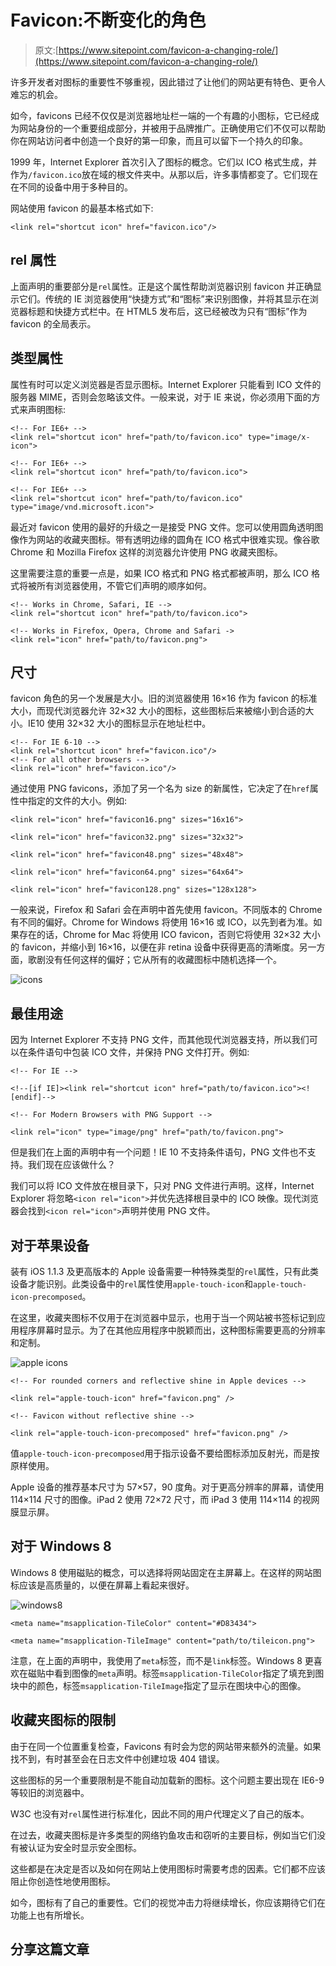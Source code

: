 # Favicon:不断变化的角色

> 原文:[https://www.sitepoint.com/favicon-a-changing-role/](https://www.sitepoint.com/favicon-a-changing-role/)

许多开发者对图标的重要性不够重视，因此错过了让他们的网站更有特色、更令人难忘的机会。

如今，favicons 已经不仅仅是浏览器地址栏一端的一个有趣的小图标，它已经成为网站身份的一个重要组成部分，并被用于品牌推广。正确使用它们不仅可以帮助你在网站访问者中创造一个良好的第一印象，而且可以留下一个持久的印象。

1999 年，Internet Explorer 首次引入了图标的概念。它们以 ICO 格式生成，并作为`/favicon.ico`放在域的根文件夹中。从那以后，许多事情都变了。它们现在在不同的设备中用于多种目的。

网站使用 favicon 的最基本格式如下:

```
<link rel="shortcut icon" href="favicon.ico"/>
```

## rel 属性

上面声明的重要部分是`rel`属性。正是这个属性帮助浏览器识别 favicon 并正确显示它们。传统的 IE 浏览器使用“快捷方式”和“图标”来识别图像，并将其显示在浏览器标题和快捷方式栏中。在 HTML5 发布后，这已经被改为只有“图标”作为 favicon 的全局表示。

## 类型属性

属性有时可以定义浏览器是否显示图标。Internet Explorer 只能看到 ICO 文件的服务器 MIME，否则会忽略该文件。一般来说，对于 IE 来说，你必须用下面的方式来声明图标:

```
<!-- For IE6+ -->
<link rel="shortcut icon" href="path/to/favicon.ico" type="image/x-icon">
```

```
<!-- For IE6+ -->
<link rel="shortcut icon" href="path/to/favicon.ico">
```

```
<!-- For IE6+ -->
<link rel="shortcut icon" href="path/to/favicon.ico" type="image/vnd.microsoft.icon">
```

最近对 favicon 使用的最好的升级之一是接受 PNG 文件。您可以使用圆角透明图像作为网站的收藏夹图标。带有透明边缘的圆角在 ICO 格式中很难实现。像谷歌 Chrome 和 Mozilla Firefox 这样的浏览器允许使用 PNG 收藏夹图标。

这里需要注意的重要一点是，如果 ICO 格式和 PNG 格式都被声明，那么 ICO 格式将被所有浏览器使用，不管它们声明的顺序如何。

```
<!-- Works in Chrome, Safari, IE -->
<link rel="shortcut icon" href="path/to/favicon.ico">
```

```
<!-- Works in Firefox, Opera, Chrome and Safari ->
<link rel="icon" href="path/to/favicon.png">
```

## 尺寸

favicon 角色的另一个发展是大小。旧的浏览器使用 16×16 作为 favicon 的标准大小，而现代浏览器允许 32×32 大小的图标，这些图标后来被缩小到合适的大小。IE10 使用 32×32 大小的图标显示在地址栏中。

```
<!-- For IE 6-10 -->
<link rel="shortcut icon" href="favicon.ico"/>
<!-- For all other browsers -->
<link rel="icon" href="favicon.ico"/>
```

通过使用 PNG favicons，添加了另一个名为 size 的新属性，它决定了在`href`属性中指定的文件的大小。例如:

```
<link rel="icon" href="favicon16.png" sizes="16x16">

<link rel="icon" href="favicon32.png" sizes="32x32">

<link rel="icon" href="favicon48.png" sizes="48x48">

<link rel="icon" href="favicon64.png" sizes="64x64">

<link rel="icon" href="favicon128.png" sizes="128x128">
```

一般来说，Firefox 和 Safari 会在声明中首先使用 favicon。不同版本的 Chrome 有不同的偏好。Chrome for Windows 将使用 16×16 或 ICO，以先到者为准。如果存在的话，Chrome for Mac 将使用 ICO favicon，否则它将使用 32×32 大小的 favicon，并缩小到 16×16，以便在非 retina 设备中获得更高的清晰度。另一方面，歌剧没有任何这样的偏好；它从所有的收藏图标中随机选择一个。

![icons](../Images/9e4850ab466aaafb946d70f037db2d3a.png)

## 最佳用途

因为 Internet Explorer 不支持 PNG 文件，而其他现代浏览器支持，所以我们可以在条件语句中包装 ICO 文件，并保持 PNG 文件打开。例如:

```
<!-- For IE -->

<!--[if IE]><link rel="shortcut icon" href="path/to/favicon.ico"><![endif]-->
```

```
<!-- For Modern Browsers with PNG Support -->

<link rel="icon" type="image/png" href="path/to/favicon.png">
```

但是我们在上面的声明中有一个问题！IE 10 不支持条件语句，PNG 文件也不支持。我们现在应该做什么？

我们可以将 ICO 文件放在根目录下，只对 PNG 文件进行声明。这样，Internet Explorer 将忽略`<icon rel="icon">`并优先选择根目录中的 ICO 映像。现代浏览器会找到`<icon rel="icon">`声明并使用 PNG 文件。

## 对于苹果设备

装有 iOS 1.1.3 及更高版本的 Apple 设备需要一种特殊类型的`rel`属性，只有此类设备才能识别。此类设备中的`rel`属性使用`apple-touch-icon`和`apple-touch-icon-precomposed`。

在这里，收藏夹图标不仅用于在浏览器中显示，也用于当一个网站被书签标记到应用程序屏幕时显示。为了在其他应用程序中脱颖而出，这种图标需要更高的分辨率和定制。

![apple icons](../Images/abe14e702b4dab602fb1cc5038fb0394.png)

```
<!-- For rounded corners and reflective shine in Apple devices -->

<link rel="apple-touch-icon" href="favicon.png" />
```

```
<!-- Favicon without reflective shine -->

<link rel="apple-touch-icon-precomposed" href="favicon.png" />
```

值`apple-touch-icon-precomposed`用于指示设备不要给图标添加反射光，而是按原样使用。

Apple 设备的推荐基本尺寸为 57×57，90 度角。对于更高分辨率的屏幕，请使用 114×114 尺寸的图像。iPad 2 使用 72×72 尺寸，而 iPad 3 使用 114×114 的视网膜显示屏。

## 对于 Windows 8

Windows 8 使用磁贴的概念，可以选择将网站固定在主屏幕上。在这样的网站图标应该是高质量的，以便在屏幕上看起来很好。

![windows8](../Images/4c86b5e2c73b67ce5a9465b8d55ad34a.png)

```
<meta name="msapplication-TileColor" content="#D83434">

<meta name="msapplication-TileImage" content="path/to/tileicon.png">
```

注意，在上面的声明中，我使用了`meta`标签，而不是`link`标签。Windows 8 更喜欢在磁贴中看到图像的`meta`声明。标签`msapplication-TileColor`指定了填充到图块中的颜色，标签`msapplication-TileImage`指定了显示在图块中心的图像。

## 收藏夹图标的限制

由于在同一个位置重复检查，Favicons 有时会为您的网站带来额外的流量。如果找不到，有时甚至会在日志文件中创建垃圾 404 错误。

这些图标的另一个重要限制是不能自动加载新的图标。这个问题主要出现在 IE6-9 等较旧的浏览器中。

W3C 也没有对`rel`属性进行标准化，因此不同的用户代理定义了自己的版本。

在过去，收藏夹图标是许多类型的网络钓鱼攻击和窃听的主要目标，例如当它们没有被认证为安全时显示安全图标。

这些都是在决定是否以及如何在网站上使用图标时需要考虑的因素。它们都不应该阻止你创造性地使用图标。

如今，图标有了自己的重要性。它们的视觉冲击力将继续增长，你应该期待它们在功能上也有所增长。

## 分享这篇文章